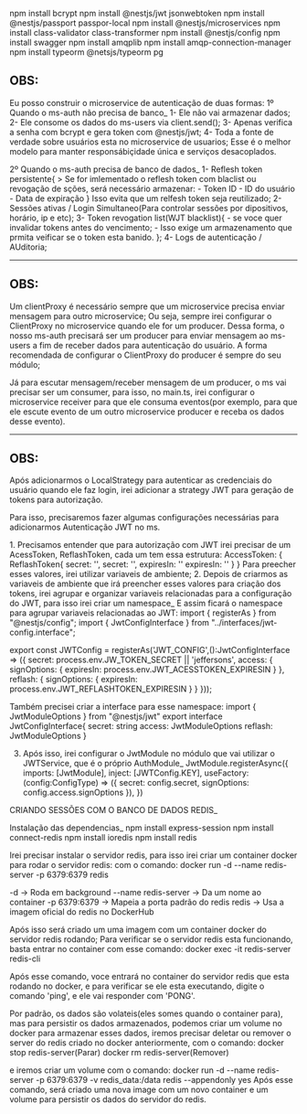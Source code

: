 npm install bcrypt
npm install @nestjs/jwt jsonwebtoken
npm install @nestjs/passport passpor-local
npm install @nestjs/microservices
npm install class-validator class-transformer
npm install @nestjs/config
npm install swagger
npm install amqplib
npm install amqp-connection-manager
npm install typeorm @netsjs/typeorm pg

## OBS:
Eu posso construir o microservice de autenticação de duas formas:
1º Quando o ms-auth não precisa de banco_
    1- Ele não vai armazenar dados;
    2- Ele consome os dados do ms-users via client.send();
    3- Apenas verifica a senha com bcrypt e gera token com @nestjs/jwt;
    4- Toda a fonte de verdade sobre usuários esta no microservice de usuarios;
Esse é o melhor modelo para manter responsábiçidade única e serviços desacoplados.

2º Quando o ms-auth precisa de banco de dados_
1- Reflesh token persistente{
    > Se for imlementado o reflesh token com blaclist ou revogação de sções, será necessário armazenar:
    - Token ID
    - ID do usuário
    - Data de expiração
} Isso evita que um relfesh token seja reutilizado;
2- Sessões ativas / Login Simultaneo(Para controlar sessões por dipositivos, horário, ip e etc);
3- Token revogation list(WJT blacklist){
    - se voce quer invalidar tokens antes do vencimento;
    - Isso exige um armazenamento que prmita veificar se o token esta banido.
};
4- Logs de autenticação / AUditoria;

<hr/>

## OBS:
Um clientProxy é necessário sempre que um microservice precisa enviar mensagem para outro microservice;
Ou seja, sempre irei configurar o ClientProxy no microservice quando ele for um producer.
Dessa forma, o nosso ms-auth precisará ser um producer para enviar mensagem ao ms-users a fim de receber dados
para autenticação do usuário.
A forma recomendada de configurar o ClientProxy do producer é sempre do seu módulo;

Já para escutar mensagem/receber mensagem de um producer, o ms vai precisar ser um consumer,
para isso, no main.ts, irei configurar o microservice receiver para que ele consuma eventos(por exemplo,
para que ele escute evento de um outro microservice producer e receba os dados desse evento).

<hr/>

## OBS: 
<p>Após adicionarmos o LocalStrategy para autenticar as credenciais do usuário quando ele faz login,
irei adicionar a strategy JWT para geração de tokens para autorização.</p>
<p>Para isso, precisaremos fazer algumas configurações necessárias para adicionarmos Autenticação JWT no ms.</p>
1. Precisamos entender que para autorização com JWT irei precisar de um AcessToken, ReflashToken,
cada um tem essa estrutura: 
    AccessToken: {                     ReflashToken{
       secret: '',                           secret: '',
       expiresIn: ''                         expiresIn: ''
    }                                  }
Para preecher esses valores, irei utilizar variaveis de ambiente;
2. Depois de criarmos as variaveis de ambiente que irá preencher esses valores para criação dos tokens,
irei agrupar e organizar variaveis relacionadas para a configuração do JWT, para isso irei criar um namespace_
E assim ficará o namespace para agrupar variaveis relacionadas ao JWT:
import { registerAs } from "@nestjs/config";
import { JwtConfigInterface } from "../interfaces/jwt-config.interface";

export const JWTConfig = registerAs('JWT_CONFIG',():JwtConfigInterface => ({
    secret: process.env.JW_TOKEN_SECRET || 'jeffersons',
    access: {
        signOptions: {
            expiresIn: process.env.JWT_ACESSTOKEN_EXPIRESIN
        }
    },
    reflash: {
        signOptions: {
            expiresIn: process.env.JWT_REFLASHTOKEN_EXPIRESIN
        }
    }
}));

Também precisei criar a interface para esse namespace: 
import { JwtModuleOptions } from "@nestjs/jwt"
export interface JwtConfigInterface{
    secret: string
    access: JwtModuleOptions
    reflash: JwtModuleOptions
}

3. Após isso, irei configurar o JwtModule no módulo que vai utilizar o JWTService, que é o próprio AuthModule_
JwtModule.registerAsync({
            imports: [JwtModule],
            inject: [JWTConfig.KEY],
            useFactory: (config:ConfigType<typeof JWTConfig>) => ({
                secret: config.secret,
                signOptions: config.access.signOptions
            }),
        })

<!-- ---------------------------------------------------------------------------------------------------- -->

CRIANDO SESSÕES COM O BANCO DE DADOS REDIS_

Instalação das dependencias_
npm install express-session 
npm install connect-redis
npm install ioredis
npm install redis

Irei precisar instalar o servidor redis, para isso irei criar um container docker para rodar o servidor redis:
com o comando: docker run -d --name redis-server -p 6379:6379 redis

-d -> Roda em background
--name redis-server -> Da um nome ao container
-p 6379:6379 -> Mapeia a porta padrão do redis
redis -> Usa a imagem oficial do redis no DockerHub

Após isso será criado um uma imagem com um container docker do servidor redis rodando;
Para verificar se o servidor redis esta funcionando, basta entrar no container com esse comando:
docker exec -it redis-server redis-cli

Após esse comando, voce entrará no container do servidor redis que esta rodando no docker,
e para verificar se ele esta executando, digite o comando 'ping', e ele vai responder com 'PONG'.

Por padrão, os dados são volateis(eles somes quando o container para), mas para persistir os dados armazenados,
podemos criar um volume no docker para armazenar esses dados, iremos precisar deletar ou remover o server
do redis criado no docker anteriormente, com o comando: 
docker stop redis-server(Parar)
docker rm redis-server(Remover)
 
 e iremos criar um volume com o comando: 
docker run -d --name redis-server -p 6379:6379 -v redis_data:/data redis --appendonly yes
Após esse comando, será criado uma nova image com um novo container e um volume para persistir os dados
do servidor do redis.